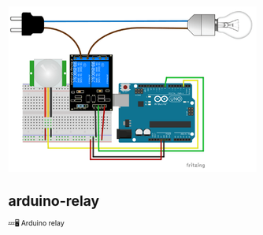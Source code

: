 <p align="center">
  <img src="./Schematics/Relay_Module.png" />
</p>

# arduino-relay

💤🖥 Arduino relay
